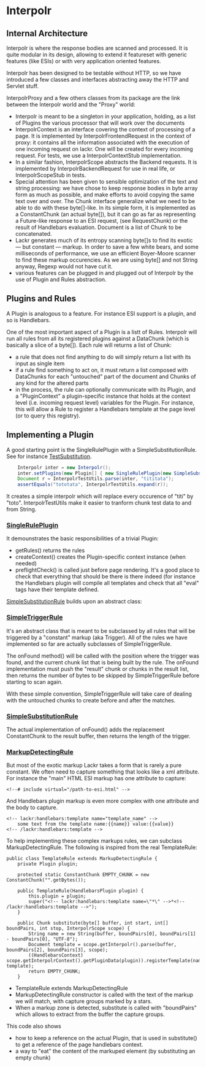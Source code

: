 Interpolr
=========

Internal Architecture
---------------------

Interpolr is where the response bodies are scanned and processed. It is quite modular in its design, allowing to 
extend it featureset with generic features (like ESIs) or with very application oriented features.

Interpolr has been designed to be testable without HTTP, so we have introduced a few classes and interfaces
abstracting away the HTTP and Servlet stuff.

InterpolrProxy and a few others classes from its package are the link between the Interpolr world and the
"Proxy" world:

- Interpolr is meant to be a singleton in your application, holding, as a list of Plugins the various processor
  that will work over the documents
- InterpolrContext is an interface covering the context of processing of a page. It is implemented by
  InterpolrFrontendRequest in the context of proxy: it contains all the information associated with the execution
  of one incoming request on lackr. One will be created for every incoming request.
  For tests, we use a InterpolrContextStub implementation.
- In a similar fashion, InterpolrScope abstracts the Backend requests. It is implemented by InterpolrBackendRequest
  for use in real life, or InterpolrScopeStub in tests.
- Special attention has been given to sensible optimization of the text and string processing: we have chose to keep
  response bodies in byte array form as much as possible, and make efforts to avoid copying the same text over and
  over. The Chunk interface generalize what we need to be able to do with these byte[]-like. In its simple form, it is 
  implemented as a ConstantChunk (an actual byte[]), but it can go as far as representing a Future-like response to
  an ESI request, (see RequestChunk) or the result of Handlebars evaluation. Document is a list of Chunk to be 
  concatenated.
- Lackr generates much of its entropy scanning byte[]s to find its exotic — but constant — markup. In order to save
  a few white bears, and some milliseconds of performance, we use an efficient Boyer-Moore scanner to find these
  markup occurencies. As we are using byte[] and not String anyway, Regexp would not have cut it.
- various features can be plugged in and plugged out of Interpolr by the use of Plugin and Rules abstraction.

Plugins and Rules
-----------------

A Plugin is analogous to a feature. For instance ESI support is a plugin, and so is Handlebars.

One of the most important aspect of a Plugin is a listt of Rules. Interpolr will run all rules from all
its registered plugins against a DataChunk (which is basically a slice of a byte[]). Each rule will returns
a list of Chunk:
- a rule that does not find anything to do will simply return a list with its input as single item
- if a rule find something to act on, it must return a list composed with DataChunks for each "untouched" part
  of the document and Chunks of any kind for the altered parts
- in the process, the rule can optionally communicate with its Plugin, and a "PluginContext" a plugin-specific
  instance that holds at the context level (i.e. incoming request level) variables for the Plugin.
  For instance, this will allow a Rule to register a Handlebars template at the page level (or to query this registry).

Implementing a Plugin
---------------------

A good starting point is the SingleRulePlugin with a SimpleSubstitutionRule. See for instance 
[TestSubstitution](/src/test/java/com/fotonauts/lackr/TestSimpleSubstitution.java).

```java
    Interpolr inter = new Interpolr();
    inter.setPlugins(new Plugin[] { new SingleRulePlugin(new SimpleSubstitutionRule("titi", "toto")) });
    Document r = InterpolrTestUtils.parse(inter, "tititata");
    assertEquals("tototata", InterpolrTestUtils.expand(r));
```

It creates a simple interpolr which will replace every occurence of "titi" by "toto". InterpolrTestUtils make
it easier to tranform chunk test data to and from String.

### [SingleRulePlugin](src/main/java/com/fotonauts/lackr/interpolr/plugins/SingleRulePlugin.java)

It demounstrates the basic responsibilities of a trivial Plugin:
- getRules() returns the rules
- createContext() creates the Plugin-specific context instance (when needed)
- preflightCheck() is called just before page rendering. It's a good place to check that everything that should
  be there is there indeed (for instance the Handlebars plugin will compile all templates and check that all "eval"
  tags have their template defined.

[SimpleSubstitutionRule](src/main/java/com/fotonauts/lackr/interpolr/plugins/SimpleSubstitutionRule.java) builds
upon an abstract class:

### [SimpleTriggerRule](src/main/java/com/fotonauts/lackr/interpolr/plugins/SimpleTriggerRule.java) 

It's an abstract class that is meant to be subclassed by all rules that will be triggered by a "constant" markup
(aka Trigger). All of the rules we have implemented so far are actually subclasses of SimpleTriggerRule.

The onFound method() will be called with the position where the trigger was found, and the current chunk list that
is being built by the rule. The onFound implementation must push the "result" chunk or chunks in the result list,
then returns the number of bytes to be skipped by SimpleTriggerRule before starting to scan again.

With these simple convention, SimpleTriggerRule will take care of dealing with the untouched chunks to create
before and after the matches.

### [SimpleSubstitutionRule](src/main/java/com/fotonauts/lackr/interpolr/plugins/SimpleSubstitutionRule.java)

The actual implementation of onFound() adds the replacement ConstantChunk to the result buffer, then returns
the length of the trigger.

### [MarkupDetectingRule](src/main/java/com/fotonauts/lackr/interpolr/plugins/MarkupDetectingRule.java)

But most of the exotic markup Lackr takes a form that is rarely a pure constant. We often need to capture something
that looks like a xml attribute. For instance the "main" HTML ESI markup has one attribute to capture:

```
<!--# include virtual="/path-to-esi.html" -->
```

And Handlebars plugin markup is even more complex with one attribute and the body to capture.

```
<!-- lackr:handlebars:template name="template_name" -->
    some text from the template name:{{name}} value:{{value}}
<!-- /lackr:handlebars:template -->
```

To help implementing these complex markups rules, we can subclass MarkupDetectingRule. The following is inspired from
the real TemplateRule:

```
public class TemplateRule extends MarkupDetectingRule {
    private Plugin plugin;

    protected static ConstantChunk EMPTY_CHUNK = new ConstantChunk("".getBytes());

    public TemplateRule(HandlebarsPlugin plugin) {
        this.plugin = plugin;
        super("<!-- lackr:handlebars:template name=\"*\" -->*<!-- /lackr:handlebars:template -->");
    }

    public Chunk substitute(byte[] buffer, int start, int[] boundPairs, int stop, InterpolrScope scope) {
        String name = new String(buffer, boundPairs[0], boundPairs[1] - boundPairs[0], "UTF-8");
        Document template = scope.getInterpolr().parse(buffer, boundPairs[2], boundPairs[3], scope);
        ((HandlebarsContext) scope.getInterpolrContext().getPluginData(plugin)).registerTemplate(name, template);
        return EMPTY_CHUNK;
    }
```

- TemplateRule extends MarkupDetectingRule
- MarkupDetectingRule constructor is called with the text of the markup we will match, with capture groups marked by a
  stars.
- When a markup zone is detected, substitute is called with "boundPairs" which allows to extract from the buffer the
  capture groups.

This code also shows 
- how to keep a reference on the actual Plugin, that is used in substitute() to get a reference of
the page handlebars context.
- a way to "eat" the content of the markuped element (by substituting an empty chunk)
